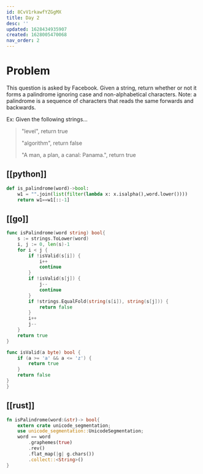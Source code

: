 ```yaml
---
id: 8CvV1rkawfYZGgMX
title: Day 2
desc: ''
updated: 1628434935907
created: 1628005470068
nav_order: 2
---
```



 # Problem

This question is asked by Facebook. Given a string, return whether or not it forms a palindrome ignoring case and non-alphabetical characters.
Note: a palindrome is a sequence of characters that reads the same forwards and backwards.

Ex: Given the following strings...

> "level", return true
>
> "algorithm", return false
>
> "A man, a plan, a canal: Panama.", return true

 ## [[python]]

```python
def is_palindrome(word)->bool:
    w1 = "".join(list(filter(lambda x: x.isalpha(),word.lower())))
    return w1==w1[::-1]
```

 ## [[go]]

```go
func isPalindrome(word string) bool{
    s := strings.ToLower(word)
    i, j := 0, len(s)-1
    for i < j {
        if !isValid(s[i]) {
            i++
            continue
        }
        if !isValid(s[j]) {
            j--
            continue
        }
        if !strings.EqualFold(string(s[i]), string(s[j])) {
            return false
        }
        i++
        j--
    }
    return true
}

func isValid(a byte) bool {
    if (a >= 'a' && a <= 'z') {
        return true
    }
    return false
}
}
```

 ## [[rust]]

```rust
fn isPalindrome(word:&str)-> bool{
    extern crate unicode_segmentation;
    use unicode_segmentation::UnicodeSegmentation;
    word == word
        .graphemes(true)
        .rev()
        .flat_map(|g| g.chars())
        .collect::<String>()
}

```